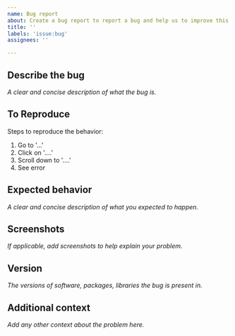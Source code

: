 ```yaml
---
name: Bug report
about: Create a bug report to report a bug and help us to improve this repo
title: ''
labels: 'issue:bug'
assignees: ''

---
```


## Describe the bug

*A clear and concise description of what the bug is.*

## To Reproduce

Steps to reproduce the behavior:

1. Go to '...'
2. Click on '....'
3. Scroll down to '....'
4. See error

## Expected behavior

*A clear and concise description of what you expected to happen.*

## Screenshots

*If applicable, add screenshots to help explain your problem.*

## Version

*The versions of software, packages, libraries the bug is present in.*

## Additional context

*Add any other context about the problem here.*

